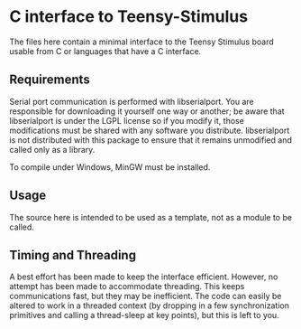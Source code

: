# C interface to Teensy-Stimulus

The files here contain a minimal interface to the Teensy Stimulus board
usable from C or languages that have a C interface.

## Requirements

Serial port communication is performed with libserialport.  You are responsible for
downloading it yourself one way or another; be aware that libserialport is under the
LGPL license so if you modify it, those modifications must be shared with any software
you distribute.  libserialport is not distributed with this package to ensure that it
remains unmodified and called only as a library.

To compile under Windows, MinGW must be installed. 

## Usage

The source here is intended to be used as a template, not as a module to
be called.

## Timing and Threading

A best effort has been made to keep the interface efficient.  However, no attempt
has been made to accommodate threading.  This keeps communications fast, but they
may be inefficient.  The code can easily be altered to work in a threaded context
(by dropping in a few synchronization primitives and calling a thread-sleep at key
points), but this is left to you.
